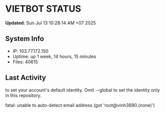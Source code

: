 # VIETBOT STATUS
**Updated**: Sun Jul 13 10:28:14 AM +07 2025

## System Info
- IP: 103.77.172.150
- Uptime: up 1 week, 14 hours, 15 minutes
- Files: 40615

## Last Activity

to set your account's default identity.
Omit --global to set the identity only in this repository.

fatal: unable to auto-detect email address (got 'root@vinh3690.(none)')
